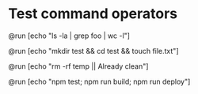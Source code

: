 # Test command operators

@run [echo "ls -la | grep foo | wc -l"]

@run [echo "mkdir test && cd test && touch file.txt"]

@run [echo "rm -rf temp || Already clean"]

@run [echo "npm test; npm run build; npm run deploy"]